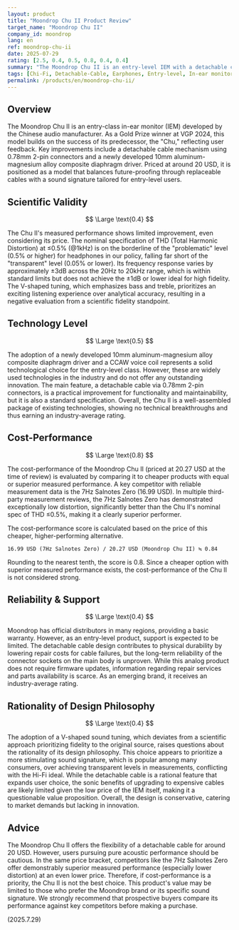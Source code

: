 ```yaml
---
layout: product
title: "Moondrop Chu II Product Review"
target_name: "Moondrop Chu II"
company_id: moondrop
lang: en
ref: moondrop-chu-ii
date: 2025-07-29
rating: [2.5, 0.4, 0.5, 0.8, 0.4, 0.4]
summary: "The Moondrop Chu II is an entry-level IEM with a detachable cable. Its measured performance is adequate for its price, but superior competitors exist in the same bracket, making its cost-performance suboptimal."
tags: [Chi-Fi, Detachable-Cable, Earphones, Entry-level, In-ear monitors, Moondrop]
permalink: /products/en/moondrop-chu-ii/
---
```

## Overview

The Moondrop Chu II is an entry-class in-ear monitor (IEM) developed by the Chinese audio manufacturer. As a Gold Prize winner at VGP 2024, this model builds on the success of its predecessor, the "Chu," reflecting user feedback. Key improvements include a detachable cable mechanism using 0.78mm 2-pin connectors and a newly developed 10mm aluminum-magnesium alloy composite diaphragm driver. Priced at around 20 USD, it is positioned as a model that balances future-proofing through replaceable cables with a sound signature tailored for entry-level users.

## Scientific Validity

$$ \Large \text{0.4} $$

The Chu II's measured performance shows limited improvement, even considering its price. The nominal specification of THD (Total Harmonic Distortion) at ≤0.5% (@1kHz) is on the borderline of the "problematic" level (0.5% or higher) for headphones in our policy, falling far short of the "transparent" level (0.05% or lower). Its frequency response varies by approximately ±3dB across the 20Hz to 20kHz range, which is within standard limits but does not achieve the ±1dB or lower ideal for high fidelity. The V-shaped tuning, which emphasizes bass and treble, prioritizes an exciting listening experience over analytical accuracy, resulting in a negative evaluation from a scientific fidelity standpoint.

## Technology Level

$$ \Large \text{0.5} $$

The adoption of a newly developed 10mm aluminum-magnesium alloy composite diaphragm driver and a CCAW voice coil represents a solid technological choice for the entry-level class. However, these are widely used technologies in the industry and do not offer any outstanding innovation. The main feature, a detachable cable via 0.78mm 2-pin connectors, is a practical improvement for functionality and maintainability, but it is also a standard specification. Overall, the Chu II is a well-assembled package of existing technologies, showing no technical breakthroughs and thus earning an industry-average rating.

## Cost-Performance

$$ \Large \text{0.8} $$

The cost-performance of the Moondrop Chu II (priced at 20.27 USD at the time of review) is evaluated by comparing it to cheaper products with equal or superior measured performance. A key competitor with reliable measurement data is the 7Hz Salnotes Zero (16.99 USD). In multiple third-party measurement reviews, the 7Hz Salnotes Zero has demonstrated exceptionally low distortion, significantly better than the Chu II's nominal spec of THD ≤0.5%, making it a clearly superior performer.

The cost-performance score is calculated based on the price of this cheaper, higher-performing alternative.

`16.99 USD (7Hz Salnotes Zero) / 20.27 USD (Moondrop Chu II) ≒ 0.84`

Rounding to the nearest tenth, the score is 0.8. Since a cheaper option with superior measured performance exists, the cost-performance of the Chu II is not considered strong.

## Reliability & Support

$$ \Large \text{0.4} $$

Moondrop has official distributors in many regions, providing a basic warranty. However, as an entry-level product, support is expected to be limited. The detachable cable design contributes to physical durability by lowering repair costs for cable failures, but the long-term reliability of the connector sockets on the main body is unproven. While this analog product does not require firmware updates, information regarding repair services and parts availability is scarce. As an emerging brand, it receives an industry-average rating.

## Rationality of Design Philosophy

$$ \Large \text{0.4} $$

The adoption of a V-shaped sound tuning, which deviates from a scientific approach prioritizing fidelity to the original source, raises questions about the rationality of its design philosophy. This choice appears to prioritize a more stimulating sound signature, which is popular among many consumers, over achieving transparent levels in measurements, conflicting with the Hi-Fi ideal. While the detachable cable is a rational feature that expands user choice, the sonic benefits of upgrading to expensive cables are likely limited given the low price of the IEM itself, making it a questionable value proposition. Overall, the design is conservative, catering to market demands but lacking in innovation.

## Advice

The Moondrop Chu II offers the flexibility of a detachable cable for around 20 USD. However, users pursuing pure acoustic performance should be cautious. In the same price bracket, competitors like the 7Hz Salnotes Zero offer demonstrably superior measured performance (especially lower distortion) at an even lower price. Therefore, if cost-performance is a priority, the Chu II is not the best choice. This product's value may be limited to those who prefer the Moondrop brand or its specific sound signature. We strongly recommend that prospective buyers compare its performance against key competitors before making a purchase.

(2025.7.29)